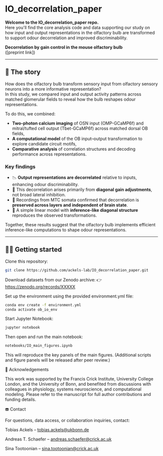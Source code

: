 # IO_decorrelation_paper

**Welcome to the IO_decorrelation_paper repo.**  
Here you'll find the core analysis code and data supporting our study on how input and output representations in the olfactory bulb are transformed to support odour decorrelation and improved discriminability.

**Decorrelation by gain control in the mouse olfactory bulb**  
([preprint link])

---

## 🔎 The story

How does the olfactory bulb transform sensory input from olfactory sensory neurons into a more informative representation?  
In this study, we compared input and output activity patterns across matched glomerular fields to reveal how the bulb reshapes odour representations.

To do this, we combined:

- **Two-photon calcium imaging** of OSN input (OMP-GCaMP6f) and mitral/tufted cell output (Tbet-GCaMP6f) across matched dorsal OB fields,  
- **A computational model** of the OB input–output transformation to explore candidate circuit motifs,  
- **Comparative analysis** of correlation structures and decoding performance across representations.

### Key findings

- 📉 **Output representations are decorrelated** relative to inputs, enhancing odour discriminability.  
- 🧩 This decorrelation arises primarily from **diagonal gain adjustments**, not broad lateral inhibition.  
- 🧠 Recordings from MTC somata confirmed that decorrelation is **preserved across layers and independent of brain state**.  
- 🧮 A simple linear model with **inference-like diagonal structure** reproduces the observed transformations.  

Together, these results suggest that the olfactory bulb implements efficient inference-like computations to shape odour representations.

---

## 👩‍💻 Getting started

Clone this repository:

```bash
git clone https://github.com/ackels-lab/IO_decorrelation_paper.git
```

Download datasets from our Zenodo archive:
👉 https://zenodo.org/records/XXXXX

Set up the environment using the provided environment.yml file:
```bash
conda env create -f environment.yml
conda activate ob_io_env
```

Start Jupyter Notebook: 
```bash
jupyter notebook
```

Then open and run the main notebook:
```bash
notebooks/IO_main_figures.ipynb
```
This will reproduce the key panels of the main figures.
(Additional scripts and figure panels will be released after peer review.)


🙌 Acknowledgements

This work was supported by the Francis Crick Institute, University College London, and the University of Bonn, and benefited from discussions with colleagues in physiology, systems neuroscience, and computational modeling.
Please refer to the manuscript for full author contributions and funding details.

☎️ Contact

For questions, data access, or collaboration inquiries, contact:

Tobias Ackels – tobias.ackels@ukbonn.de

Andreas T. Schaefer – andreas.schaefer@crick.ac.uk

Sina Tootoonian – sina.tootoonian@crick.ac.uk
